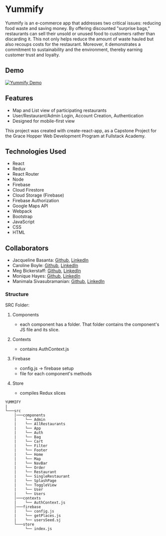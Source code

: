 # Yummify

Yummify is an e-commerce app that addresses two critical issues: reducing food waste and saving money. By offering discounted "surprise bags," restaurants can sell their unsold or unused food to customers rather than discarding it. This not only helps reduce the amount of waste hauled but also recoups costs for the restaurant. Moreover, it demonstrates a commitment to sustainability and the environment, thereby earning customer trust and loyalty.

## Demo

[![Yummify Demo](https://img.youtube.com/vi/K3fjTKBAuxE/maxresdefault.jpg)](https://www.youtube.com/watch?v=K3fjTKBAuxE&t=31s)

## Features

- Map and List view of participating restaurants
- User/Restaurant/Admin Login, Account Creation, Authentication
- Designed for mobile-first view

This project was created with create-react-app, as a Capstone Project for the Grace Hopper Web Development Program at Fullstack Academy.

## Technologies Used

- React
- Redux
- React Router
- Node
- Firebase
- Cloud Firestore
- Cloud Storage (Firebase)
- Firebase Authorization
- Google Maps API
- Webpack
- Bootstrap
- JavaScript
- CSS
- HTML

## Collaborators

- Jacqueline Basanta: [Github](https://github.com/slightdevastation), [LinkedIn](https://www.linkedin.com/in/jacqueline-basanta/)
- Caroline Boyle: [Github](https://github.com/caroline-boyle), [LinkedIn](https://www.linkedin.com/in/caroline-boyle97/)
- Meg Bickerstaff: [Github](https://github.com/megtb), [LinkedIn](https://www.linkedin.com/in/meg-bickerstaff/)
- Monique Hayes: [Github](https://github.com/moniquehayes), [LinkedIn](https://www.linkedin.com/in/monique-hayes/)
- Manimala Sivasubramanian: [Github](https://github.com/msiva06), [LinkedIn](https://www.linkedin.com/in/manimalasiva/)

### Structure

SRC Folder: 

1. Components
    - each component has a folder. That folder contains the component's JS file and its slice.

2. Contexts
    - contains AuthContext.js

3. Firebase
    - config.js -> firebase setup
    - file for each component's methods

4. Store
    - compiles Redux slices

```
YUMMIFY
|
└───src
    │───components
    |    └── Admin 
    |    └── AllRestaurants
    |    └── App
    |    └── Auth
    |    └── Bag
    |    └── Cart
    |    └── Filter
    |    └── Footer
    |    └── Home
    |    └── Map
    |    └── NavBar
    |    └── Order
    |    └── Restaurant
    |    └── SingleRestaurant
    |    └── SplashPage
    |    └── ToggleView
    |    └── User
    |    └── Users
    │───contexts
    |    └── AuthContext.js
    │───firebase
    |    └── config.js
    |    └── getPlaces.js
    |    └── usersSeed.sj
    └───store
         └── index.js

```
